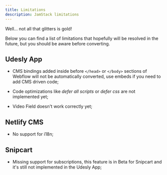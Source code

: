 ```yaml
---
title: Limitations
description: JamStack limitations
---
```


Well… not all that glitters is gold!

Below you can find a list of limitations that hopefully will be resolved in the future, but you should be aware before converting.

## Udesly App

* CMS bindings added inside before ```</head>``` or ```</body>``` sections of Webflow will not be automatically converted, use embeds if you need to add CMS driven code;

* Code optimizations like *defer all scripts* or *defer css* are not implemented yet;

* Video Field doesn't work correctly yet;

## Netlify CMS

* No support for i18n;

## Snipcart

* Missing support for subscriptions, this feature is in Beta for Snipcart and it's still not implemented in the Udesly App;

